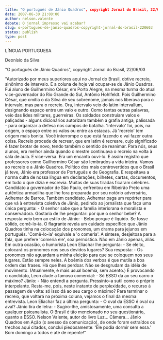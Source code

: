 ```yaml
---
title: "O português de Jânio Quadros", copyright Jornal do Brasil, 22/06/03
date: 2007-06-30 21:00:00
author: nelson.valente
debate: O jornal impresso vai acabar?
slug: o-portugues-de-janio-quadros-copyright-jornal-do-brasil-220603
status: publish 
type: post
---
```


LÍNGUA PORTUGUESA  

 Deonísio da Silva  

 "O português de Jânio Quadros", copyright Jornal do Brasil, 22/06/03  

 "Autorizado por meus superiores aqui no Jornal do Brasil, obtive recreio, sinônimo de intervalo. E a coluna de hoje vai ocupar-se de Jânio Quadros. Fui aluno de Guilhermino César, em Porto Alegre, na mesma turma do atual vice-governador do Rio Grande do Sul, Antônio Hohlfeldt. Pois Guilhermino César, que omitia o da Silva de seu sobrenome, jamais nos liberava para o intervalo, mas para o recreio. Ora, intervalo veio do latim intervallum, designando espaço entre um valo e outro. Como tantas outras palavras, veio das lides militares, guerreiras. Os soldados construíam valos e paliçadas - alguns dicionários autorizam também a grafia antiga, palissada - para organizar a defesa nos campos de batalha. 'Intervalo' foi, pois, na origem, o espaço entre os valos ou entre as estacas. Já 'recreio' tem origem mais bonita. Você interrompe o que está fazendo e vai fazer outra coisa. Recreio procede de recrear, que em latim é recreare, cujo significado é fazer brotar de novo, tendo também o sentido de reanimar. Para nós, seus alunos, era melhor ainda quando o mestre continuava o recreio na volta à sala de aula. E vice-versa. Era um encanto ouvi-lo. E assim registro que professores como Guilhermino César são lembrados a vida inteira. Vamos ao recreio e a Jânio Quadros. Político dos mais controvertidos que o Brasil já teve, Jânio era professor de Português e de Geografia. E respeitava a norma culta de nossa língua em declarações, bilhetes, cartas, documentos, em tudo o que dizia e escrevia. Muitas de suas tiradas ficaram célebres. Candidato a governador de São Paulo, enfrentou em Ribeirão Preto uma autêntica armadilha que lhe fora preparada por seu notório adversário, Adhemar de Barros. Também candidato, Adhemar paga um repórter para que vá à entrevista coletiva de Jânio, pedindo ao jornalista que faça uma única pergunta: - O senhor sabe que a família interiorana é moralista e conservadora. Gostaria de lhe perguntar: por que o senhor bebe? A resposta veio bem ao estilo de Jânio: - Bebo porque é líquido. Se fosse sólido, comê-lo-ia. O flagrante revela um cuidado específico que Jânio Quadros tinha na colocação dos pronomes, um drama para jejunos em português. 'Comê-lo-ia' equivale a 'o comeria'. A síntese, desjeitosa para a fala, que prefere 'comeria ele', soa pernóstica. Não em Jânio apenas, aliás. Em outra ocasião, o humorista Leon Eliachar lhe pergunta: - Se eleito, colocará os pronomes nos seus devidos lugares? Sua resposta: - Os pronomes não aguardam a minha eleição para que se coloquem nos seus lugares. Estão sempre neles. A boêmia dos verbos é que mutila a boa ordem das frases. Há que lhes perdoar. Não se desgrudam da idéia de movimento. (Atualmente, é mais usual boemia, sem acento.) E provocando o candidato, Leon alude a famoso comercial: - Só ESSO dá ao seu carro o máximo? Jânio: - Não entendi a pergunta. Pressinto-a sutil como o próprio interpelante. Resta-me, pois, neste instante de perplexidade, o recurso à passagem de volta: só isso dá ao seu cargo o máximo? Para terminar o recreio, que voltará na próxima coluna, vejamos o final da mesma entrevista. Leon Eliachar faz a última pergunta: - O oval da ESSO é oval ou aval? Jânio tira de letra: - Sugiro-lhe, amistosamente, uma consulta a qualquer psicanalista. O Brasil é tão mencionado no seu questionário, quanto a ESSO. Nelson Valente, autor do livro Luz... Câmera... Jânio Quadros em Ação (o avesso da comunicação), de onde foram extraídos os trechos aqui citados, conclui piedosamente: 'Ele podia dormir sem essa.' Bom domingo a todos e até de repente!"
